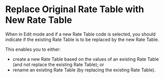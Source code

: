 # Replace Original Rate Table with New Rate Table

When in Edit mode and if a new Rate Table code is selected, you should
indicate if the existing Rate Table is to be replaced by the new Rate
Table.

This enables you to either:

-   create a new Rate Table based on the values of an existing Rate
    Table (and not replace the existing Rate Table); or
-   rename an existing Rate Table (by replacing the existing Rate
    Table).

